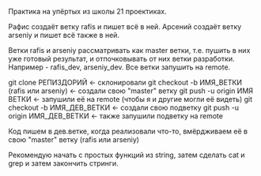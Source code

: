 Практика на упёртых из школы 21 проектиках.

Рафис создаёт ветку rafis и пишет всё в ней.
Арсений создаёт ветку arseniy и пишет всё также в ней.

Ветки rafis и arseniy рассматривать как master ветки, т.е. пушить в них уже готовый результат,
и отпочковывать от них ветки разработки. Например - rafis_dev, arseniy_dev.
Все ветки запушить на remote.

git clone РЕПИЗДОРИЙ                              <- склонировали
git checkout -b ИМЯ_ВЕТКИ (rafis или arseniy)     <- создали свою "master" ветку
git push -u origin ИМЯ ВЕТКИ                      <- запушили её на remote (чтобы я и другие могли её видеть)
git checkout -b ИМЯ_ДЕВ_ВЕТКИ                     <- создали свою подветку
git push -u origin ИМЯ_ДЕВ_ВЕТКИ                  <- также запушили подветку на remote

Код пишем в дев.ветке, когда реализовали что-то, вмёрдживаем её в свою "master" ветку (rafis или arseniy)

Рекомендую начать с простых функций из string, затем сделать cat и grep и затем закончить стринги.

